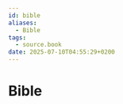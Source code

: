```yaml
---
id: bible
aliases:
  - Bible
tags:
  - source.book
date: 2025-07-10T04:55:29+0200
---
```


# Bible


